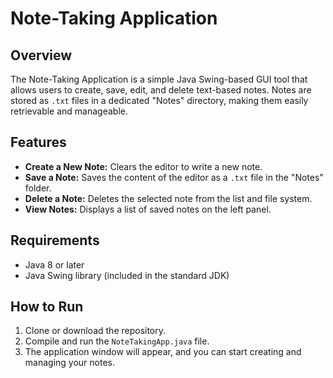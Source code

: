 # Note-Taking Application

## Overview
The Note-Taking Application is a simple Java Swing-based GUI tool that allows users to create, save, edit, and delete text-based notes. Notes are stored as `.txt` files in a dedicated "Notes" directory, making them easily retrievable and manageable.

## Features
- **Create a New Note:** Clears the editor to write a new note.
- **Save a Note:** Saves the content of the editor as a `.txt` file in the "Notes" folder.
- **Delete a Note:** Deletes the selected note from the list and file system.
- **View Notes:** Displays a list of saved notes on the left panel.

## Requirements
- Java 8 or later
- Java Swing library (included in the standard JDK)

## How to Run
1. Clone or download the repository.
2. Compile and run the `NoteTakingApp.java` file.
3. The application window will appear, and you can start creating and managing your notes.
